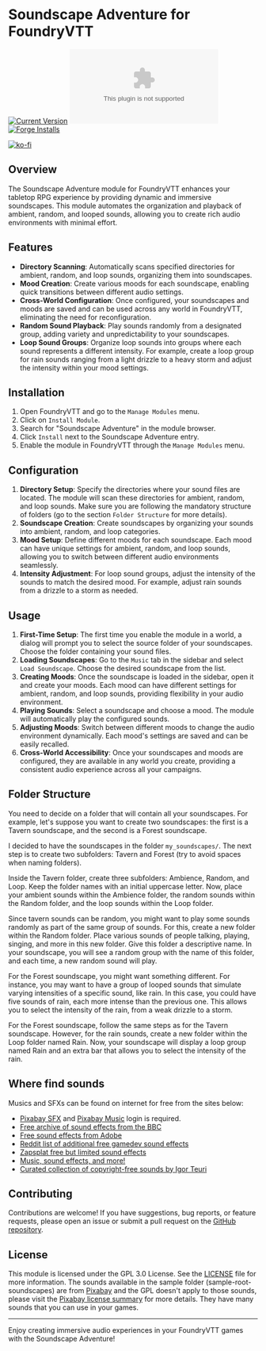# Soundscape Adventure for FoundryVTT
[![Current Version](https://img.shields.io/github/v/release/piecesofcodecom/soundscape-adventure?style=for-the-badge&label=Current%20Version)]() [![Latest Release Download Count](https://img.shields.io/github/downloads/piecesofcodecom/soundscape-adventure/latest/module.zip?label=Downloads&style=for-the-badge)]() [![Forge Installs](https://img.shields.io/badge/dynamic/json?label=Forge%20Installs&query=package.installs&suffix=%25&url=https%3A%2F%2Fforge-vtt.com%2Fapi%2Fbazaar%2Fpackage%2Fsoundscape-adventure&colorB=03ff1c&style=for-the-badge)](https://forge-vtt.com/bazaar#package=soundscape-adventure)

[![ko-fi](https://www.ko-fi.com/img/githubbutton_sm.svg)](https://ko-fi.com/snagov)

## Overview

The Soundscape Adventure module for FoundryVTT enhances your tabletop RPG experience by providing dynamic and immersive soundscapes. This module automates the organization and playback of ambient, random, and looped sounds, allowing you to create rich audio environments with minimal effort.

## Features

- **Directory Scanning**: Automatically scans specified directories for ambient, random, and loop sounds, organizing them into soundscapes.
- **Mood Creation**: Create various moods for each soundscape, enabling quick transitions between different audio settings.
- **Cross-World Configuration**: Once configured, your soundscapes and moods are saved and can be used across any world in FoundryVTT, eliminating the need for reconfiguration.
- **Random Sound Playback**: Play sounds randomly from a designated group, adding variety and unpredictability to your soundscapes.
- **Loop Sound Groups**: Organize loop sounds into groups where each sound represents a different intensity. For example, create a loop group for rain sounds ranging from a light drizzle to a heavy storm and adjust the intensity within your mood settings.

## Installation

1. Open FoundryVTT and go to the `Manage Modules` menu.
2. Click on `Install Module`.
3. Search for "Soundscape Adventure" in the module browser.
4. Click `Install` next to the Soundscape Adventure entry.
5. Enable the module in FoundryVTT through the `Manage Modules` menu.

## Configuration

1. **Directory Setup**: Specify the directories where your sound files are located. The module will scan these directories for ambient, random, and loop sounds. Make sure you are following the mandatory structure of folders (go to the section `Folder Structure` for more details).
2. **Soundscape Creation**: Create soundscapes by organizing your sounds into ambient, random, and loop categories.
3. **Mood Setup**: Define different moods for each soundscape. Each mood can have unique settings for ambient, random, and loop sounds, allowing you to switch between different audio environments seamlessly.
4. **Intensity Adjustment**: For loop sound groups, adjust the intensity of the sounds to match the desired mood. For example, adjust rain sounds from a drizzle to a storm as needed.

## Usage

1. **First-Time Setup**: The first time you enable the module in a world, a dialog will prompt you to select the source folder of your soundscapes. Choose the folder containing your sound files.
2. **Loading Soundscapes**: Go to the `Music` tab in the sidebar and select `Load Soundscape`. Choose the desired soundscape from the list.
3. **Creating Moods**: Once the soundscape is loaded in the sidebar, open it and create your moods. Each mood can have different settings for ambient, random, and loop sounds, providing flexibility in your audio environment.
4. **Playing Sounds**: Select a soundscape and choose a mood. The module will automatically play the configured sounds.
5. **Adjusting Moods**: Switch between different moods to change the audio environment dynamically. Each mood's settings are saved and can be easily recalled.
6. **Cross-World Accessibility**: Once your soundscapes and moods are configured, they are available in any world you create, providing a consistent audio experience across all your campaigns.

## Folder Structure

You need to decide on a folder that will contain all your soundscapes. For example, let's suppose you want to create two soundscapes: the first is a Tavern soundscape, and the second is a Forest soundscape.

I decided to have the soundscapes in the folder `my_soundscapes/`. The next step is to create two subfolders: Tavern and Forest (try to avoid spaces when naming folders).

Inside the Tavern folder, create three subfolders: Ambience, Random, and Loop. Keep the folder names with an initial uppercase letter. Now, place your ambient sounds within the Ambience folder, the random sounds within the Random folder, and the loop sounds within the Loop folder.

Since tavern sounds can be random, you might want to play some sounds randomly as part of the same group of sounds. For this, create a new folder within the Random folder. Place various sounds of people talking, playing, singing, and more in this new folder. Give this folder a descriptive name. In your soundscape, you will see a random group with the name of this folder, and each time, a new random sound will play.

For the Forest soundscape, you might want something different. For instance, you may want to have a group of looped sounds that simulate varying intensities of a specific sound, like rain. In this case, you could have five sounds of rain, each more intense than the previous one. This allows you to select the intensity of the rain, from a weak drizzle to a storm.

For the Forest soundscape, follow the same steps as for the Tavern soundscape. However, for the rain sounds, create a new folder within the Loop folder named Rain. Now, your soundscape will display a loop group named Rain and an extra bar that allows you to select the intensity of the rain.

## Where find sounds
Musics and SFXs can be found on internet for free from the sites below:
- [Pixabay SFX](https://pixabay.com/sound-effects) and [Pixabay Music](https://pixabay.com/music) login is required.
- [Free archive of sound effects from the BBC](https://sound-effects.bbcrewind.co.uk/)
- [Free sound effects from Adobe](https://www.adobe.com/products/audition/offers/AdobeAuditionDLCSFX.html)
- [Reddit list of additional free gamedev sound effects](https://www.reddit.com/r/gamedev/comments/3b2hym/16_great_websites_featuring_free_game_sounds_for/) 
- [Zapsplat free but limited sound effects](https://www.zapsplat.com/) 
- [Music, sound effects, and more!](https://superdevresources.com/free-music-sound-effects-games/)
- [Curated collection of copyright-free sounds by Igor Teuri](https://igorteuri.itch.io/pacote-de-musicas-para-rpg-sem-copyright)

## Contributing

Contributions are welcome! If you have suggestions, bug reports, or feature requests, please open an issue or submit a pull request on the [GitHub repository](#).

## License

This module is licensed under the GPL 3.0 License. See the [LICENSE](https://github.com/piecesofcodecom/soundscape-adventure/blob/main/LICENSE) file for more information.
The sounds available in the sample folder (sample-root-soundscapes) are from [Pixabay](http://www.pixabay.com) and the GPL doesn't apply to those sounds, please visit the [Pixabay license summary](https://pixabay.com/service/license-summary/) for more details. They have many sounds that you can use in your games.

---

Enjoy creating immersive audio experiences in your FoundryVTT games with the Soundscape Adventure!
